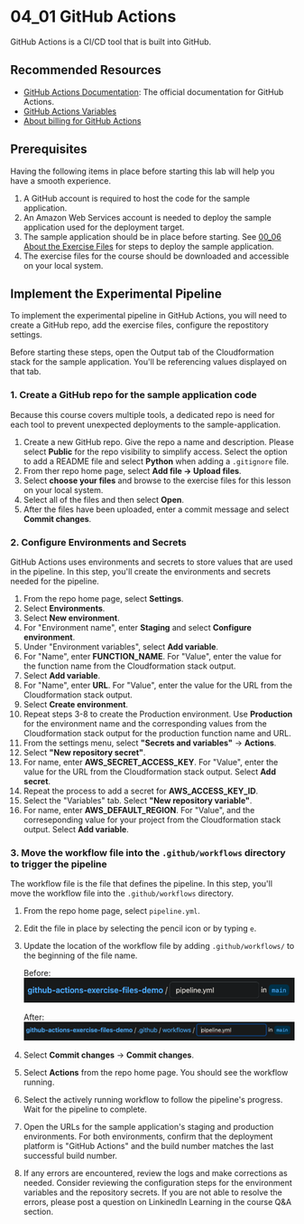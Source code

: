 # 04_01 GitHub Actions
GitHub Actions is a CI/CD tool that is built into GitHub. 

## Recommended Resources
- [GitHub Actions Documentation](https://docs.github.com/en/actions): The official documentation for GitHub Actions.
- [GitHub Actions Variables](https://docs.github.com/en/actions/learn-github-actions/variables)
- [About billing for GitHub Actions](https://docs.github.com/en/billing/managing-billing-for-github-actions/about-billing-for-github-actions)

## Prerequisites
Having the following items in place before starting this lab will help you have a smooth experience.

1. A GitHub account is required to host the code for the sample application.
2. An Amazon Web Services account is needed to deploy the sample application used for the deployment target.
3. The sample application should be in place before starting. See [00_06 About the Exercise Files](../../ch0_introduction/00_06_about_the_exercise_files/README.md) for steps to deploy the sample application.
4. The exercise files for the course should be downloaded and accessible on your local system.

## Implement the Experimental Pipeline
To implement the experimental pipeline in GitHub Actions, you will need to create a GitHub repo, add the exercise files, configure the repostitory settings.

Before starting these steps, open the Output tab of the Cloudformation stack for the sample application. You'll be referencing values displayed on that tab.

### 1. Create a GitHub repo for the sample application code
Because this course covers multiple tools, a dedicated repo is need for each tool to prevent unexpected deployments to the sample-application.

1. Create a new GitHub repo. Give the repo a name and description. Please select **Public** for the repo visibility to simplify access. Select the option to add a README file and select **Python** when adding a `.gitignore` file.
2. From ther repo home page, select **Add file -> Upload files**.
3. Select **choose your files** and browse to the exercise files for this lesson on your local system.
4. Select all of the files and then select **Open**.
5. After the files have been uploaded, enter a commit message and select **Commit changes**.


### 2. Configure Environments and Secrets
GitHub Actions uses environments and secrets to store values that are used in the pipeline.  In this step, you'll create the environments and secrets needed for the pipeline.

1. From the repo home page, select **Settings**.
2. Select **Environments**.
3. Select **New environment**.
4. For "Environment name", enter **Staging** and select **Configure environment**.
5. Under "Environment variables", select **Add variable**.
6. For "Name", enter **FUNCTION_NAME**.  For "Value", enter the value for the function name from the Cloudformation stack output.
7. Select **Add variable**.
8. For "Name", enter **URL**.  For "Value", enter the value for the URL from the Cloudformation stack output.
9. Select **Create environment**.
10. Repeat steps 3-8 to create the Production environment.  Use **Production** for the environment name and the corresponding values from the Cloudformation stack output for the production function name and URL.
11. From the settings menu, select **"Secrets and variables"** -> **Actions**.
12. Select **"New repository secret"**.
13. For name, enter **AWS_SECRET_ACCESS_KEY**. For "Value", enter the value for the URL from the Cloudformation stack output.  Select **Add secret**.
14. Repeat the process to add a secret for **AWS_ACCESS_KEY_ID**.
15. Select the "Variables" tab.  Select **"New repository variable"**.
16. For name, enter **AWS_DEFAULT_REGION**. For "Value", and the correseponding value for your project from the Cloudformation stack output.  Select **Add variable**.

### 3. Move the workflow file into the `.github/workflows` directory to trigger the pipeline
The workflow file is the file that defines the pipeline.  In this step, you'll move the workflow file into the `.github/workflows` directory.

1. From the repo home page, select `pipeline.yml`.
1. Edit the file in place by selecting the pencil icon or by typing `e`.
1. Update the location of the workflow file by adding `.github/workflows/` to the beginning of the file name.

    Before:
    ![Rename workflow file - Before](./0-github-actions-rename-workflow-before.png)

    After:
    ![Rename workflow file - After](./1-github-actions-rename-workflow-after.png)

1. Select **Commit changes** -> **Commit changes**.
1. Select **Actions** from the repo home page.  You should see the workflow running.
1. Select the actively running workflow to follow the pipeline's progress. Wait for the pipeline to complete.  
1. Open the URLs for the sample application's staging and production environments. For both environments, confirm that the deployment platform is "GitHub Actions" and the build number matches the last successful build number.
1. If any errors are encountered, review the logs and make corrections as needed. Consider reviewing the configuration steps for the environment variables and the repository secrets. If you are not able to resolve the errors, please post a question on LinkinedIn Learning in the course Q&A section.